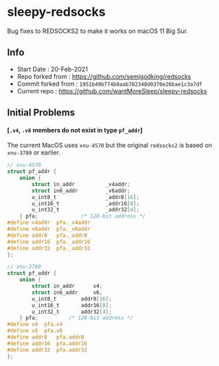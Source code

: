 # sleepy-redsocks
Bug fixes to REDSOCKS2 to make it works on macOS 11 Big Sur.
## Info
- Start Date : 20-Feb-2021
- Repo forked from : https://github.com/semigodking/redsocks 
- Commit forked from : `1951b49b774b0aab702348d0370e26bae1c3a7df`
- Current repo : https://github.com/wantMoreSleep/sleepy-redsocks

## Initial Problems
#### [`.v4`, `.v6` members do not exist in type `pf_addr`]
The current MacOS uses `xnu-4570` but the original `redsocks2` is based on
`xnu-3789` or earlier.
```c
// xnu-4570
struct pf_addr {
    union {
        struct in_addr          _v4addr;
        struct in6_addr         _v6addr;
        u_int8_t                _addr8[16];
        u_int16_t               _addr16[8];
        u_int32_t               _addr32[4];
    } pfa;              /* 128-bit address */
#define v4addr  pfa._v4addr
#define v6addr  pfa._v6addr
#define addr8   pfa._addr8
#define addr16  pfa._addr16
#define addr32  pfa._addr32
};
```
```c
// xnu-3789
struct pf_addr {
    union {
        struct in_addr		v4;
        struct in6_addr		v6;
        u_int8_t		addr8[16];
        u_int16_t		addr16[8];
        u_int32_t		addr32[4];
    } pfa;		    /* 128-bit address */
#define v4	pfa.v4
#define v6	pfa.v6
#define addr8	pfa.addr8
#define addr16	pfa.addr16
#define addr32	pfa.addr32
};
```
